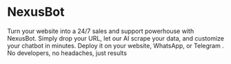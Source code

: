 # NexusBot
Turn your website into a 24/7 sales and support powerhouse with NexusBot. Simply drop your URL, let our AI scrape your data, and customize your chatbot in minutes. Deploy it on your website, WhatsApp, or Telegram . No developers, no headaches, just results
